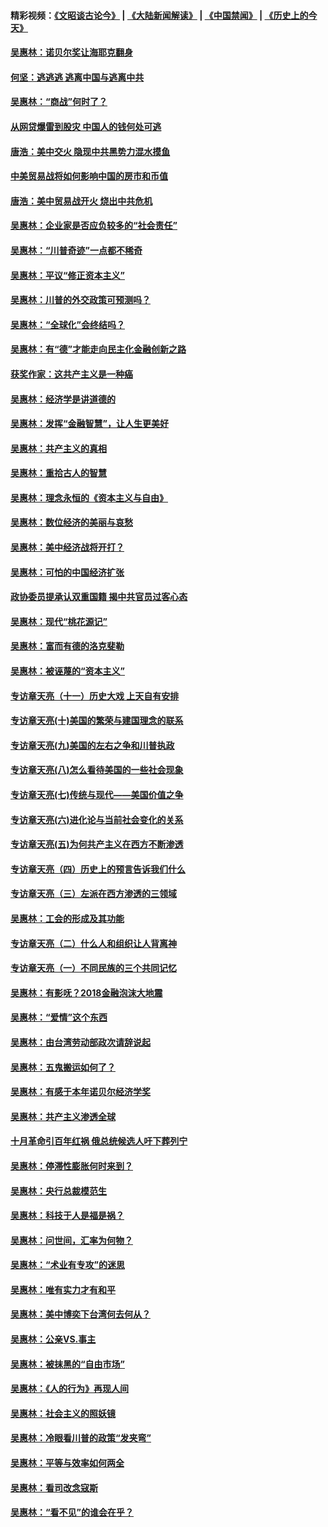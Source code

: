 #### 精彩视频：[《文昭谈古论今》](https://github.com/gfw-breaker/wenzhao/blob/master/README.md?t=01190330) | [《大陆新闻解读》](https://github.com/gfw-breaker/ntdtv-comedy/blob/master/README.md?t=01190330) | [《中国禁闻》](https://github.com/gfw-breaker/ntdtv-news/blob/master/README.md?t=01190330) | [《历史上的今天》](https://github.com/gfw-breaker/today-in-history/blob/master/README.md?t=01190330) 

#### [吴惠林：诺贝尔奖让海耶克翻身](../pages/nsc423/n10890049.md?t=01190330) 

#### [何坚：逃逃逃 逃离中国与逃离中共](../pages/nsc423/n10592891.md?t=01190330) 

#### [吴惠林：“商战”何时了？](../pages/nsc423/n10573558.md?t=01190330) 

#### [从网贷爆雷到股灾 中国人的钱何处可逃](../pages/nsc423/n10572800.md?t=01190330) 

#### [唐浩：美中交火 隐现中共黑势力混水摸鱼](../pages/nsc423/n10544040.md?t=01190330) 

#### [中美贸易战将如何影响中国的房市和币值](../pages/nsc423/n10543697.md?t=01190330) 

#### [唐浩：美中贸易战开火 烧出中共危机](../pages/nsc423/n10540126.md?t=01190330) 

#### [吴惠林：企业家是否应负较多的“社会责任”](../pages/nsc423/n10535022.md?t=01190330) 

#### [吴惠林：“川普奇迹”一点都不稀奇](../pages/nsc423/n10512808.md?t=01190330) 

#### [吴惠林：平议“修正资本主义”](../pages/nsc423/n10495724.md?t=01190330) 

#### [吴惠林：川普的外交政策可预测吗？](../pages/nsc423/n10462387.md?t=01190330) 

#### [吴惠林：“全球化”会终结吗？](../pages/nsc423/n10452838.md?t=01190330) 

#### [吴惠林：有“德”才能走向民主化金融创新之路](../pages/nsc423/n10432292.md?t=01190330) 

#### [获奖作家：这共产主义是一种癌](../pages/nsc423/n10431541.md?t=01190330) 

#### [吴惠林：经济学是讲道德的](../pages/nsc423/n10398014.md?t=01190330) 

#### [吴惠林：发挥“金融智慧”，让人生更美好](../pages/nsc423/n10375019.md?t=01190330) 

#### [吴惠林：共产主义的真相](../pages/nsc423/n10351394.md?t=01190330) 

#### [吴惠林：重拾古人的智慧](../pages/nsc423/n10337691.md?t=01190330) 

#### [吴惠林：理念永恒的《资本主义与自由》](../pages/nsc423/n10316274.md?t=01190330) 

#### [吴惠林：数位经济的美丽与哀愁](../pages/nsc423/n10292946.md?t=01190330) 

#### [吴惠林：美中经济战将开打？](../pages/nsc423/n10258825.md?t=01190330) 

#### [吴惠林：可怕的中国经济扩张](../pages/nsc423/n10219147.md?t=01190330) 

#### [政协委员提承认双重国籍 揭中共官员过客心态](../pages/nsc423/n10208809.md?t=01190330) 

#### [吴惠林：现代“桃花源记”](../pages/nsc423/n10185234.md?t=01190330) 

#### [吴惠林：富而有德的洛克斐勒](../pages/nsc423/n10142264.md?t=01190330) 

#### [吴惠林：被诬蔑的“资本主义”](../pages/nsc423/n10124816.md?t=01190330) 

#### [专访章天亮（十一）历史大戏 上天自有安排](../pages/nsc423/n10094905.md?t=01190330) 

#### [专访章天亮(十)美国的繁荣与建国理念的联系](../pages/nsc423/n10094899.md?t=01190330) 

#### [专访章天亮(九)美国的左右之争和川普执政](../pages/nsc423/n10094889.md?t=01190330) 

#### [专访章天亮(八)怎么看待美国的一些社会现象](../pages/nsc423/n10094857.md?t=01190330) 

#### [专访章天亮(七)传统与现代——美国价值之争](../pages/nsc423/n10093140.md?t=01190330) 

#### [专访章天亮(六)进化论与当前社会变化的关系](../pages/nsc423/n10092036.md?t=01190330) 

#### [专访章天亮(五)为何共产主义在西方不断渗透](../pages/nsc423/n10083620.md?t=01190330) 

#### [专访章天亮（四）历史上的预言告诉我们什么](../pages/nsc423/n10083606.md?t=01190330) 

#### [专访章天亮（三）左派在西方渗透的三领域](../pages/nsc423/n10081115.md?t=01190330) 

#### [吴惠林：工会的形成及其功能](../pages/nsc423/n10080633.md?t=01190330) 

#### [专访章天亮（二）什么人和组织让人背离神](../pages/nsc423/n10076637.md?t=01190330) 

#### [专访章天亮（一）不同民族的三个共同记忆](../pages/nsc423/n10074188.md?t=01190330) 

#### [吴惠林：有影呒？2018金融泡沫大地震](../pages/nsc423/n10040534.md?t=01190330) 

#### [吴惠林：“爱情”这个东西](../pages/nsc423/n10019423.md?t=01190330) 

#### [吴惠林：由台湾劳动部政次请辞说起](../pages/nsc423/n9979679.md?t=01190330) 

#### [吴惠林：五鬼搬运如何了？](../pages/nsc423/n9925338.md?t=01190330) 

#### [吴惠林：有感于本年诺贝尔经济学奖](../pages/nsc423/n9871883.md?t=01190330) 

#### [吴惠林：共产主义渗透全球](../pages/nsc423/n9812748.md?t=01190330) 

#### [十月革命引百年红祸 俄总统候选人吁下葬列宁](../pages/nsc423/n9810182.md?t=01190330) 

#### [吴惠林：停滞性膨胀何时来到？](../pages/nsc423/n9764136.md?t=01190330) 

#### [吴惠林：央行总裁模范生](../pages/nsc423/n9728134.md?t=01190330) 

#### [吴惠林：科技于人是福是祸？](../pages/nsc423/n9672982.md?t=01190330) 

#### [吴惠林：问世间，汇率为何物？](../pages/nsc423/n9621788.md?t=01190330) 

#### [吴惠林：“术业有专攻”的迷思](../pages/nsc423/n9580363.md?t=01190330) 

#### [吴惠林：唯有实力才有和平](../pages/nsc423/n9529599.md?t=01190330) 

#### [吴惠林：美中博奕下台湾何去何从？](../pages/nsc423/n9483598.md?t=01190330) 

#### [吴惠林：公亲VS.事主](../pages/nsc423/n9425637.md?t=01190330) 

#### [吴惠林：被抹黑的“自由市场”](../pages/nsc423/n9351545.md?t=01190330) 

#### [吴惠林：《人的行为》再现人间](../pages/nsc423/n9296339.md?t=01190330) 

#### [吴惠林：社会主义的照妖镜](../pages/nsc423/n9243460.md?t=01190330) 

#### [吴惠林：冷眼看川普的政策“发夹弯”](../pages/nsc423/n9120684.md?t=01190330) 

#### [吴惠林：平等与效率如何两全](../pages/nsc423/n9075430.md?t=01190330) 

#### [吴惠林：看司改念寇斯](../pages/nsc423/n9024915.md?t=01190330) 

#### [吴惠林：“看不见”的谁会在乎？](../pages/nsc423/n8977488.md?t=01190330) 

